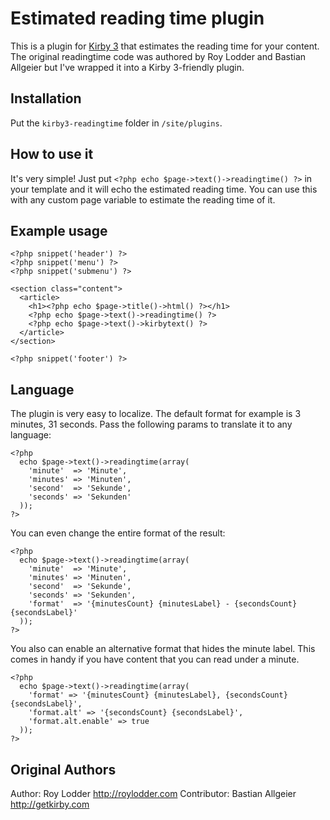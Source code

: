 # Estimated reading time plugin

This is a plugin for [Kirby 3](http://getkirby.com/) that estimates the reading time for your content.
The original readingtime code was authored by Roy Lodder and Bastian Allgeier but I've wrapped it into a Kirby 3-friendly plugin.

## Installation

Put the `kirby3-readingtime` folder in `/site/plugins`.

## How to use it

It's very simple! Just put `<?php echo $page->text()->readingtime() ?>` in your template and it will echo the estimated reading time. You can use this with any custom page variable to estimate the reading time of it.

## Example usage

    <?php snippet('header') ?>
    <?php snippet('menu') ?>
    <?php snippet('submenu') ?>

    <section class="content">
      <article>
        <h1><?php echo $page->title()->html() ?></h1>
        <?php echo $page->text()->readingtime() ?>
        <?php echo $page->text()->kirbytext() ?>
      </article>
    </section>

    <?php snippet('footer') ?>
    
## Language

The plugin is very easy to localize. The default format for example is 3 minutes, 31 seconds. Pass the following params to translate it to any language:

    <?php
      echo $page->text()->readingtime(array(
        'minute'  => 'Minute',
        'minutes' => 'Minuten',
        'second'  => 'Sekunde',
        'seconds' => 'Sekunden'
      ));
    ?>

You can even change the entire format of the result:

    <?php
      echo $page->text()->readingtime(array(
        'minute'  => 'Minute',
        'minutes' => 'Minuten',
        'second'  => 'Sekunde',
        'seconds' => 'Sekunden',
        'format'  => '{minutesCount} {minutesLabel} - {secondsCount} {secondsLabel}'
      ));
    ?>

You also can enable an alternative format that hides the minute label. This comes in handy if you have content that you can read under a minute.

    <?php
      echo $page->text()->readingtime(array(
        'format' => '{minutesCount} {minutesLabel}, {secondsCount} {secondsLabel}',
        'format.alt' => '{secondsCount} {secondsLabel}',
        'format.alt.enable' => true
      ));
    ?>

## Original Authors

Author: Roy Lodder <http://roylodder.com>
Contributor: Bastian Allgeier <http://getkirby.com>
